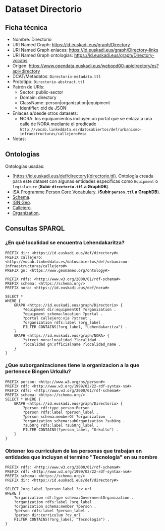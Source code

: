 # Dataset Directorio

## Ficha técnica

* Nombre: Directorio
* URI Named Graph: https://id.euskadi.eus/graph/Directory
* URI Named Graph enlaces: https://id.euskadi.eus/graph/Directory-links
* URI Named Graph ontologias: https://id.euskadi.eus/graph/Directory-vocabs
* Origen: https://www.opendata.euskadi.eus/webopd00-apidirectory/es?api=directory
* DCAT/Metadatos: `Directorio-metadata.ttl`
* Prototipo: `Directorio-abstract.ttl`
* Patrón de URIs:
  * Sector: public-sector
  * Domain: directory
  * ClassName: person|organization|equipment
  * Identifier: oid de JSON
* Enlaces a/desde otros datasets:
  * NORA: los equipamientos incluyen un portal que se enlaza a una calle de NORA mediante el predicado `http://vocab.linkeddata.es/datosabiertos/def/urbanismo-infraestructuras/callejero#via`
* Notas:

## Ontologías

Ontologías usadas:

* [https://id.euskadi.eus/def/directory](directorio.ttl). Ontología creada para este dataset con algunas entidades específicas como `Equipment` o `legislature` (**Subir `directorio.ttl` a GraphDB**).
* [ISA Programme Person Core Vocabulary](http://www.w3.org/ns/person). (**Subir `person.ttl` a GraphDB**).
* [Schema](https://schema.org).
* [IGN Geo](https://datos.ign.es/def/geo_core#).
* [Callejero](http://vocab.linkeddata.es/datosabiertos/def/urbanismo-infraestructuras/callejero).
* [Organization](www.w3.org/ns/org#).

## Consultas SPARQL

### ¿En qué localidad se encuentra Lehendakaritza?

```sparql
PREFIX dir: <https://id.euskadi.eus/def/directory#>
PREFIX callejero: <http://vocab.linkeddata.es/datosabiertos/def/urbanismo-infraestructuras/callejero#>
PREFIX gn: <https://www.geonames.org/ontology#>

PREFIX rdfs: <http://www.w3.org/2000/01/rdf-schema#>
PREFIX schema: <https://schema.org/>
PREFIX nora: <https://id.euskadi.eus/def/nora#>

SELECT *
WHERE { 
    GRAPH <https://id.euskadi.eus/graph/Directorio> {
    	?equipment dir:equipmentOf ?organization .
    	?equipment schema:location ?portal .
    	?portal callejero:via ?street .
        ?organization rdfs:label ?org_label .
        FILTER CONTAINS(?org_label, "Lehendakaritza") .
    }
    GRAPH <https://id.euskadi.eus/graph/NORA> {
    	?street nora:localidad ?localidad .
    	?localidad gn:officialname ?localidad_name .
    }
}
```

### ¿Que suborganizaciones tiene la organizacion a la que pertenece Bingen Urkullu?

```sparql
PREFIX person: <http://www.w3.org/ns/person#>
PREFIX rdf: <http://www.w3.org/1999/02/22-rdf-syntax-ns#>
PREFIX rdfs: <http://www.w3.org/2000/01/rdf-schema#>
PREFIX schema: <https://schema.org/>
SELECT * WHERE {
	GRAPH <https://id.euskadi.eus/graph/Directorio> {
		?person rdf:type person:Person .
		?person rdfs:label ?person_label .
		?person schema:memberOf ?organization  .
		?organization schema:subOrganization ?subOrg .
		?subOrg rdfs:label ?subOrg_label .
		FILTER CONTAINS(?person_label, "Urkullu") .
	}
}
```

### Obtener los curriculum de las personas que trabajan en entidades que incluyan el termino "Tecnología" en su nombre 

```sparql
PREFIX rdfs: <http://www.w3.org/2000/01/rdf-schema#>
PREFIX rdf: <http://www.w3.org/1999/02/22-rdf-syntax-ns#>
PREFIX schema: <https://schema.org/>
PREFIX dir: <https://id.euskadi.eus/def/directory#>

SELECT ?org_label ?person_label ?cv_url 
WHERE { 
    ?organization rdf:type schema:GovernmentOrganization .
    ?organization rdfs:label ?org_label .
    ?organization schema:member ?person .
    ?person rdfs:label ?person_label .
    ?person dir:curriculum ?cv_url .
    FILTER CONTAINS(?org_label, "Tecnología") .
} 
```